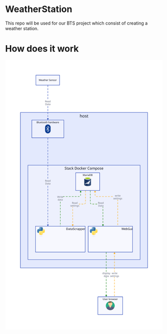 # WeatherStation

This repo will be used for our BTS project which consist of creating a weather station.

# How does it work
<img src="./Schematics/howdoesitwork.svg">